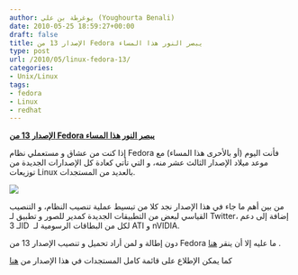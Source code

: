 ```yaml
---
author: يوغرطة بن علي (Youghourta Benali)
date: 2010-05-25 18:59:27+00:00
draft: false
title: الإصدار 13 من Fedora يبصر النور هذا المساء
type: post
url: /2010/05/linux-fedora-13/
categories:
- Unix/Linux
tags:
- fedora
- Linux
- redhat
---
```


[**الإصدار 13 من Fedora يبصر النور هذا المساء**](https://www.it-scoop.com/2010/05/linux-fedora-13/)


إذا كنت من عشاق و مستعملي نظام Fedora فأنت اليوم (أو بالأحرى هذا المساء) مع موعد ميلاد الإصدار الثالث عشر منه، و التي تأتي كعادة كل الإصدارات الجديدة من توزيعات Linux بالعديد من المستجدات.


[
](https://www.it-scoop.com/2010/05/linux-fedora-13/)[![](https://fedoraproject.org/static/images/banners/f13release.png)
](https://www.it-scoop.com/2010/05/linux-fedora-13/)


من بين أهم ما جاء في هذا الإصدار نجد كلا من تبسيط عملية تنصيب النظام، و التنصيب القياسي لبعض من التطبيقات الجديدة كمدير للصور و تطبيق لـ Twitter، إضافة إلى دعم الـ 3D  لكل من البطاقات الرسومية لـ ATI و nVIDIA.

دون إطالة و لمن أراد تحميل و تنصيب الإصدار 13 من Fedora ما عليه إلا أن ينقر [هنا](http://fedoraproject.org/get-fedora) .

كما يمكن الإطلاع على قائمة كامل المستجدات في هذا الإصدار من [هنا](http://fedoraproject.org/wiki/Fedora_13_announcement?F13an)
